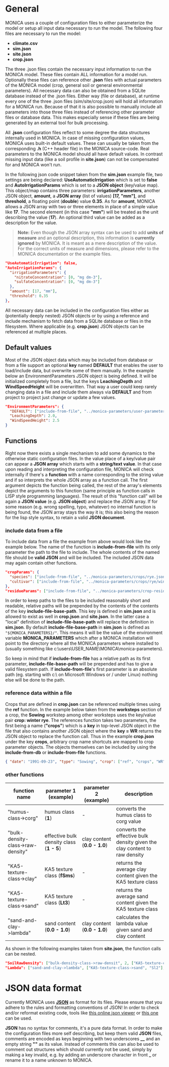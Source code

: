 # General

MONICA uses a couple of configuration files to either parameterize the model or setup all input data necessary to run the model. The following four files are necessary to run the model:

 - **climate.csv**
 - **sim.json**
 - **site.json**
 - **crop.json**

The three .json files contain the necessary input information to run the MONICA model. These files contain ALL information for a model run. Optionally these files can reference other **.json** files with actual parameters of the MONICA model (crop, general soil or general environmental parameters). All necessary data can also be obtained from a SQLite database instead of the .json files. Either way (file or database), at runtime every one of the three .json files (sim/site/crop.json) will hold all information for a MONICA run. Because of that it is also possible to manually include all parameters into those three files instead of referencing other parameter files or database data. This makes especially sense if these files are being generated by an external tool for bulk processing.

All **.json** configuration files reflect to some degree the data structures internally used in MONICA. In case of missing configuration values, MONICA uses built-in default values. These can usually be taken from the corresponding **.h** (C++ header file) in the MONICA source-code. Real parameters to the MONICA model should all have default values. In contrast missing input data (like a soil profile in **site.json**) can not be compensated for and MONICA won't run.

In the following json code snippet taken from the **sim.json** example file, two settings are being declared: **UseAutomaticIrrigation** which is set to **false** and **AutoIrrigationParams** which is set to a **JSON object** (key/value map). This object/map contains three parameters: **irrigationParameters**, another JSON object, **amount**, a **JSON array** (list of values) **[17, "mm"]**, and **threshold**, a floating point (**double**) value **0.35**. As for **amount**, MONICA allows a JSON array with two or three elements in place of a simple value like **17**. The second element (in this case **"mm"**) will be treated as the unit describing the value (**17**). An optional third value can be added as a description for the value.

> **Note:** Even though the JSON array syntax can be used to add **units of measure** and an optional description, this information is  **currently ignored** by MONICA. It is meant as a mere description of the value. For the correct units of measure and dimensions, please refer  to the MONICA documentation or the example files.

```json
"UseAutomaticIrrigation": false,
"AutoIrrigationParams": {
  "irrigationParameters": {
    "nitrateConcentration": [0, "mg dm-3"],
    "sulfateConcentration": [0, "mg dm-3"]
  },
  "amount": [17, "mm"],
  "threshold": 0.35
},
```

All necessary data can be included in the configuration files either as (potentially deeply nested) JSON objects or by using a reference and include mechanism to fetch data from a SQLite database or files in the filesystem. Where applicable (e.g. **crop.json**) JSON objects can be referenced at multiple places.

## Default values
Most of the JSON object data which may be included from database or from a file support an optional **key** named **DEFAULT** that enables the user to load/include data, but overwrite some of them manually. In the example below an EnvironmentParameters JSON object is being defined. It will be initialized completely from a file, but the keys **LeachingDepth** and **WindSpeedHeight** will be overwritten. That way a user could keep rarely changing data in a file and include them always via **DEFAULT** and from project to project just change or update a few values.

```json
"EnvironmentParameters": {
  "DEFAULT": ["include-from-file", "../monica-parameters/user-parameters/hermes-environment.json"],
  "LeachingDepth": 2.0,
  "WindSpeedHeight": 2.5
}
```

## Functions

Right now there exists a single mechanism to add some dynamics to the otherwise static configuration files. In the value place of a key/value pair can appear a **JSON array** which starts with a **string/text value**. In that case upon reading and interpreting the configuration file, MONICA will check internally if there's a **function** with a name corresponding to the string value and if so interprets the whole JSON array as a function call. The first argument depicts the function being called, the rest of the array's elements depict the arguments to this function (same principle as function calls in LISP style programming languages). The result of this "function call" will be again a **JSON value** (e.g. **JSON object**) and replace the JSON array. If for some reason (e.g. wrong spelling, typo, whatever) no internal function is being found, the JSON array stays the way it is; this also being the reason for the lisp style syntax, to retain a valid **JSON document**.


### include data from a file
To include data from a file the example from above would look like the example below. The name of the function is **include-from-file** with its only parameter the path to the file to include. The whole contents of the named file should be **valid JSON** and will be included. The included JSON data may again contain other functions.

```json
"cropParams": {
  "species": ["include-from-file", "../monica-parameters/crops/rye.json"],
  "cultivar": ["include-from-file", "../monica-parameters/crops/rye/winter rye.json"]
},
"residueParams": ["include-from-file", "../monica-parameters/crop-residues/rye.json"]
```

In order to keep paths to the files to be included reasonably short and readable, relative paths will be prepended by the contents of the contents of the key **include-file-base-path**. This key is defined in **sim.json** and is allowed to exist as well in **crop.json** and **site.json**. In the latter case a "local" definition of **include-file-base-path** will replace the definition in **sim.json**. By default **include-file-base-path** in **sim.json** is defined as ```"${MONICA_PARAMETERS}/"```. This means it will be the value of the environment variable **MONICA_PARAMETERS** which after a MONICA installation will point to the directory where all the MONICA parameters where installed to (usually something like c:\\users\\USER_NAME\\MONICA\monica-parameters).

So keep in mind that if **include-from-file** has a relative path as its first parameter, **include-file-base-path** will be prepended and has to give a valid filesystem path. If **include-from-file**'s first parameter is an absolute path (eg. starting with c:\\ on Microsoft Windows or / under Linux) nothing else will be done to the path.


### reference data within a file
Crops that are defined in **crop.json** can be referenced multiple times using the **ref** function. In the example below taken from the **worksteps** section of a crop, the **Sowing** workstep among other worksteps uses the key/value pair **crop: winter rye**. The references function takes two parameters, the first being a name (**"crops"**) which is a **key** in top-level JSON object in the file that also contains another JSON object where the **key = WR** returns the JSON object to replace the function call. Thus in the example **crop.json** under the key **crops**, arbitrary crop name shortcuts are mapped to crop parameter objects. The objects themselves can be included by using the **include-from-db** or **include-from-file** functions.

```json
{ "date": "1991-09-23", "type": "Sowing", "crop": ["ref", "crops", "WR"] },
```

### other functions

function name | parameter 1 (example) | parameter 2 (example) | description
------------- | --------------------- | --------------------- | -----------
"humus-class->corg" | humus class (**1**) | - | converts the humus class to corg value
"bulk-density-class->raw-density" | effective bulk density class (**1 - 5**) | clay content (**0.0 - 1.0**) | converts the effective bulk density given the clay content to raw density |
"KA5-texture-class->clay" | KA5 texture class (**fSms**) | - | returns the average clay content given the KA5 texture class
"KA5-texture-class->sand" |  KA5 texture class (**Lt3**) | - | returns the average sand content given the KA5 texture class
"sand-and-clay->lambda" | sand content (**0.0 - 1.0**) | clay content (**0.0 - 1.0**) | calculates the lambda value given sand and clay content

As shown in the following examples taken from **site.json**, the function calls can be nested.

```json
"SoilRawDensity": ["bulk-density-class->raw-densit", 2, ["KA5-texture-class->cla", "Sl2"]],
"Lambda": ["sand-and-clay->lambda", ["KA5-texture-class->sand", "Sl2"], ["KA5-texture-class->cla", "Sl2"]]
```


# JSON data format
Currently MONICA uses  [**JSON**](http://www.json.org) as format for its files. Please ensure that you adhere to the rules and formatting conventions of JSON! In order to check and/or reformat existing code, tools like [this online json viewer](http://codebeautify.org/jsonviewer) or [this one](https://jsonformatter.curiousconcept.com) can be used.

**JSON** has no syntax for comments, it's a pure data format. In order to make the configuration files more self describing, but keep them valid **JSON** files, comments are encoded as keys beginning with two underscores **__** and an empty string **""** as its value. Instead of comments this can also be used to comment out structures which should currently not be used, simply by making a key invalid, e.g. by adding an underscore character in front **_** or rename it to a name unknown to MONICA.
